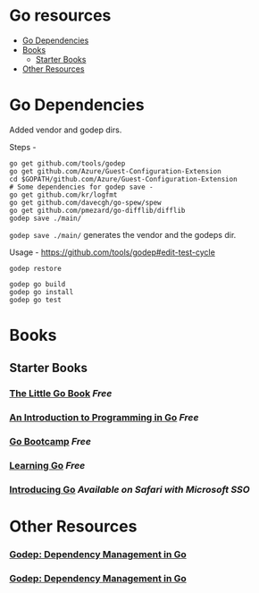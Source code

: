 Go resources
====

 * [Go Dependencies](#godeps)
 * [Books](#books)
    * [Starter Books](#starter-books)
 * [Other Resources](#resources)

**Go Dependencies**
=====
Added vendor and godep dirs.

Steps - 
```
go get github.com/tools/godep
go get github.com/Azure/Guest-Configuration-Extension
cd $GOPATH/github.com/Azure/Guest-Configuration-Extension
# Some dependencies for godep save - 
go get github.com/kr/logfmt
go get github.com/davecgh/go-spew/spew
go get github.com/pmezard/go-difflib/difflib
godep save ./main/
```

`godep save ./main/` generates the vendor and the godeps dir. 

Usage - https://github.com/tools/godep#edit-test-cycle

```
godep restore

godep go build
godep go install
godep go test
```

**Books**
=====

**Starter Books**
----

### [The Little Go Book](http://openmymind.net/The-Little-Go-Book/) *Free*

### [An Introduction to Programming in Go](http://www.golang-book.com/) *Free*

### [Go Bootcamp](http://www.golangbootcamp.com/) *Free*

### [Learning Go](http://www.miek.nl/go) *Free*

### [Introducing Go](https://www.safaribooksonline.com/library/view/introducing-go/9781491941997/) *Available on Safari with Microsoft SSO*

**Other Resources**
=====

### [Godep: Dependency Management in Go](https://blog.codeship.com/godep-dependency-management-in-golang/)

### [Godep: Dependency Management in Go](https://blog.codeship.com/godep-dependency-management-in-golang/)
